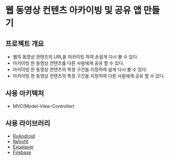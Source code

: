 # 웹 동영상 컨텐츠 아카이빙 및 공유 앱 만들기
## 프로젝트 개요
* 웹의 동영상 컨텐츠의 URL을 아카이빙 하여 손쉽게 다시 볼 수 있다.
* 아키이빙 한 동영상 컨텐츠를 다른 사람에게 공유 할 수 있다.
* 아키이빙 한 동영상 컨텐츠의 특정 구간을 지정하여 쉽게 다시 볼 수 있다.
* 아카이빙 한 동영상 컨텐츠의 특정 구간을 지정하여 다른 사람에게 공유 할 수 있다.

## 사용 아키텍처
* MVC(Model-View-Controller)


## 사용 라이브러리
* [RxAndroid](https://github.com/ReactiveX/RxAndroid)
* [Retrofit](http://square.github.io/retrofit/)
* [Exoplayer](https://github.com/google/ExoPlayer)
* [Firebase](https://github.com/firebase/)
